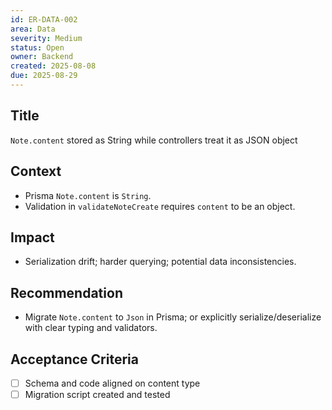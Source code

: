 ```yaml
---
id: ER-DATA-002
area: Data
severity: Medium
status: Open
owner: Backend
created: 2025-08-08
due: 2025-08-29
---
```


## Title
`Note.content` stored as String while controllers treat it as JSON object

## Context
- Prisma `Note.content` is `String`.
- Validation in `validateNoteCreate` requires `content` to be an object.

## Impact
- Serialization drift; harder querying; potential data inconsistencies.

## Recommendation
- Migrate `Note.content` to `Json` in Prisma; or explicitly serialize/deserialize with clear typing and validators.

## Acceptance Criteria
- [ ] Schema and code aligned on content type
- [ ] Migration script created and tested
